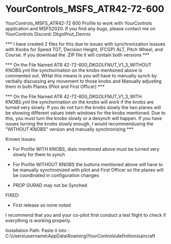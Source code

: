 # YourControls_MSFS_ATR42-72-600
YourControls_MSFS_ATR42-72 600
Profile to work with YourControls application and MSFS2020. If you find any bugs, please contact me on YourControls Discord: Dkgolfnut_Dennis

*** I have created 2 files for this due to issues with synchronization isssues with Knobs for Speed TGT, Decision Height, (FCGP) ALT, Pitch Wheel, and Course. If you download the .ZIP file it will contain both versions ***

*** On the File Named ATR 42-72-600_DKGOLFNUT_V1_3_WITHOUT KNOBS.yml the synchorination on the knobs mentioned above is commented out. WHat this means is you will have to manually synch by verbally discussing any movement to those knobs and Manually adjusting them in both Planes (Pilot and First Officer) ***

*** On the File Named ATR 42-72-600_DKGOLFNUT_V1_3_WITH KNOBS.yml the synchorination on the knobs will work if the knobs are turned very slowly. If you do not turn the knobs slowly the two planes will be showing different values inteh windows for the knobs mentioned. Due to this, you must turn the knobs slowly or a desynch will happen. If you have issues turning the knobs slowly enough, I would recommendusing the "WITHOUT KNOBS" version and manually synchronizing ***

Known Issues:
- For Profile WITH KNOBS, dials mentioned above must be turned very slowly for them to synch

- For Profile WITHOUT KNOBS the buttons mentioned above will have to be manually synchroinized with pilot and First Officer so the planes will be coordinated in configuration changes

- PROP GURAD may not be Synched

FIXED:
- First release so none noted


I recommend that you and your co-pilot first conduct a test flight to check if everything is working properly.

Installation Path: Paste it into : C:\Users\username\AppData\Roaming\YourControls\definitions\aircraft
